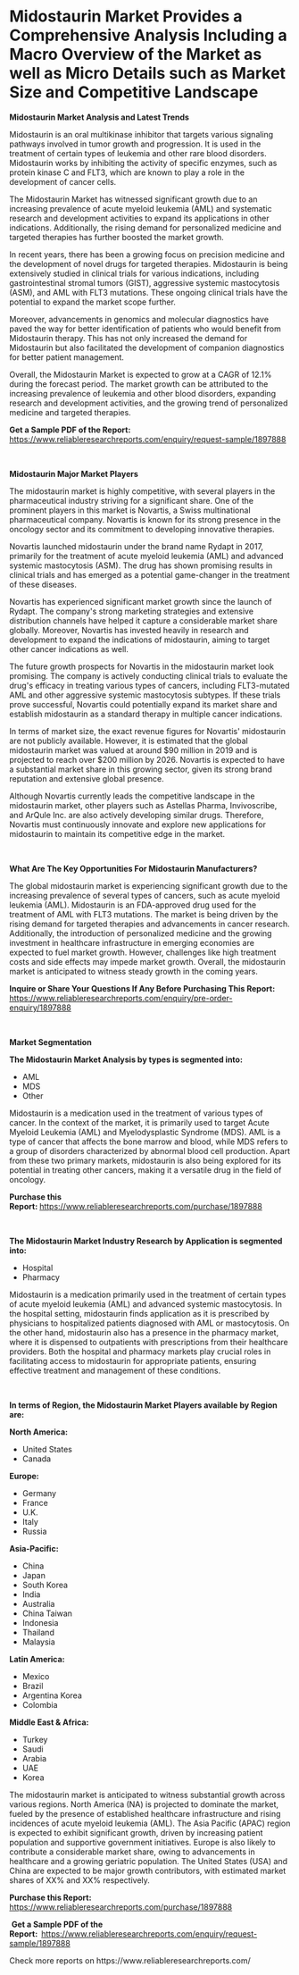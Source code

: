 <p><h1>Midostaurin Market Provides a Comprehensive Analysis Including a Macro Overview of the Market as well as Micro Details such as Market Size and Competitive Landscape</h1></p><p><strong>Midostaurin Market Analysis and Latest Trends</strong></p>
<p><p>Midostaurin is an oral multikinase inhibitor that targets various signaling pathways involved in tumor growth and progression. It is used in the treatment of certain types of leukemia and other rare blood disorders. Midostaurin works by inhibiting the activity of specific enzymes, such as protein kinase C and FLT3, which are known to play a role in the development of cancer cells.</p><p>The Midostaurin Market has witnessed significant growth due to an increasing prevalence of acute myeloid leukemia (AML) and systematic research and development activities to expand its applications in other indications. Additionally, the rising demand for personalized medicine and targeted therapies has further boosted the market growth.</p><p>In recent years, there has been a growing focus on precision medicine and the development of novel drugs for targeted therapies. Midostaurin is being extensively studied in clinical trials for various indications, including gastrointestinal stromal tumors (GIST), aggressive systemic mastocytosis (ASM), and AML with FLT3 mutations. These ongoing clinical trials have the potential to expand the market scope further.</p><p>Moreover, advancements in genomics and molecular diagnostics have paved the way for better identification of patients who would benefit from Midostaurin therapy. This has not only increased the demand for Midostaurin but also facilitated the development of companion diagnostics for better patient management.</p><p>Overall, the Midostaurin Market is expected to grow at a CAGR of 12.1% during the forecast period. The market growth can be attributed to the increasing prevalence of leukemia and other blood disorders, expanding research and development activities, and the growing trend of personalized medicine and targeted therapies.</p></p>
<p><strong>Get a Sample PDF of the Report:&nbsp;</strong> <a href="https://www.reliableresearchreports.com/enquiry/request-sample/1897888">https://www.reliableresearchreports.com/enquiry/request-sample/1897888</a></p>
<p>&nbsp;</p>
<p><strong>Midostaurin Major Market Players</strong></p>
<p><p>The midostaurin market is highly competitive, with several players in the pharmaceutical industry striving for a significant share. One of the prominent players in this market is Novartis, a Swiss multinational pharmaceutical company. Novartis is known for its strong presence in the oncology sector and its commitment to developing innovative therapies.</p><p>Novartis launched midostaurin under the brand name Rydapt in 2017, primarily for the treatment of acute myeloid leukemia (AML) and advanced systemic mastocytosis (ASM). The drug has shown promising results in clinical trials and has emerged as a potential game-changer in the treatment of these diseases.</p><p>Novartis has experienced significant market growth since the launch of Rydapt. The company's strong marketing strategies and extensive distribution channels have helped it capture a considerable market share globally. Moreover, Novartis has invested heavily in research and development to expand the indications of midostaurin, aiming to target other cancer indications as well.</p><p>The future growth prospects for Novartis in the midostaurin market look promising. The company is actively conducting clinical trials to evaluate the drug's efficacy in treating various types of cancers, including FLT3-mutated AML and other aggressive systemic mastocytosis subtypes. If these trials prove successful, Novartis could potentially expand its market share and establish midostaurin as a standard therapy in multiple cancer indications.</p><p>In terms of market size, the exact revenue figures for Novartis' midostaurin are not publicly available. However, it is estimated that the global midostaurin market was valued at around $90 million in 2019 and is projected to reach over $200 million by 2026. Novartis is expected to have a substantial market share in this growing sector, given its strong brand reputation and extensive global presence.</p><p>Although Novartis currently leads the competitive landscape in the midostaurin market, other players such as Astellas Pharma, Invivoscribe, and ArQule Inc. are also actively developing similar drugs. Therefore, Novartis must continuously innovate and explore new applications for midostaurin to maintain its competitive edge in the market.</p></p>
<p>&nbsp;</p>
<p><strong>What Are The Key Opportunities For Midostaurin Manufacturers?</strong></p>
<p><p>The global midostaurin market is experiencing significant growth due to the increasing prevalence of several types of cancers, such as acute myeloid leukemia (AML). Midostaurin is an FDA-approved drug used for the treatment of AML with FLT3 mutations. The market is being driven by the rising demand for targeted therapies and advancements in cancer research. Additionally, the introduction of personalized medicine and the growing investment in healthcare infrastructure in emerging economies are expected to fuel market growth. However, challenges like high treatment costs and side effects may impede market growth. Overall, the midostaurin market is anticipated to witness steady growth in the coming years.</p></p>
<p><strong>Inquire or Share Your Questions If Any Before Purchasing This Report:</strong> <a href="https://www.reliableresearchreports.com/enquiry/pre-order-enquiry/1897888">https://www.reliableresearchreports.com/enquiry/pre-order-enquiry/1897888</a></p>
<p>&nbsp;</p>
<p><strong>Market Segmentation</strong></p>
<p><strong>The Midostaurin Market Analysis by types is segmented into:</strong></p>
<p><ul><li>AML</li><li>MDS</li><li>Other</li></ul></p>
<p><p>Midostaurin is a medication used in the treatment of various types of cancer. In the context of the market, it is primarily used to target Acute Myeloid Leukemia (AML) and Myelodysplastic Syndrome (MDS). AML is a type of cancer that affects the bone marrow and blood, while MDS refers to a group of disorders characterized by abnormal blood cell production. Apart from these two primary markets, midostaurin is also being explored for its potential in treating other cancers, making it a versatile drug in the field of oncology.</p></p>
<p><strong>Purchase this Report:&nbsp;</strong><a href="https://www.reliableresearchreports.com/purchase/1897888">https://www.reliableresearchreports.com/purchase/1897888</a></p>
<p>&nbsp;</p>
<p><strong>The Midostaurin Market Industry Research by Application is segmented into:</strong></p>
<p><ul><li>Hospital</li><li>Pharmacy</li></ul></p>
<p><p>Midostaurin is a medication primarily used in the treatment of certain types of acute myeloid leukemia (AML) and advanced systemic mastocytosis. In the hospital setting, midostaurin finds application as it is prescribed by physicians to hospitalized patients diagnosed with AML or mastocytosis. On the other hand, midostaurin also has a presence in the pharmacy market, where it is dispensed to outpatients with prescriptions from their healthcare providers. Both the hospital and pharmacy markets play crucial roles in facilitating access to midostaurin for appropriate patients, ensuring effective treatment and management of these conditions.</p></p>
<p>&nbsp;</p>
<p><strong>In terms of Region, the Midostaurin Market Players available by Region are:</strong></p>
<p>
    <p> <strong> North America: </strong>
        <ul>
            <li>United States</li>
            <li>Canada</li>
        </ul>
        </p> 
    <p> <strong> Europe: </strong>
        <ul>
            <li>Germany</li>
            <li>France</li>
            <li>U.K.</li>
            <li>Italy</li>
            <li>Russia</li>
        </ul>
        </p> 
    <p> <strong> Asia-Pacific: </strong>
        <ul>
            <li>China</li>
            <li>Japan</li>
            <li>South Korea</li>
            <li>India</li>
            <li>Australia</li>
            <li>China Taiwan</li>
            <li>Indonesia</li>
            <li>Thailand</li>
            <li>Malaysia</li>
        </ul>
        </p> 
    <p> <strong> Latin America: </strong>
        <ul>
            <li>Mexico</li>
            <li>Brazil</li>
            <li>Argentina Korea</li>
            <li>Colombia</li>
        </ul>
        </p> 
    <p> <strong> Middle East & Africa: </strong>
        <ul>
            <li>Turkey</li>
            <li>Saudi</li>
            <li>Arabia</li>
            <li>UAE</li>
            <li>Korea</li>
        </ul>
    </p>
    </p>
<p><p>The midostaurin market is anticipated to witness substantial growth across various regions. North America (NA) is projected to dominate the market, fueled by the presence of established healthcare infrastructure and rising incidences of acute myeloid leukemia (AML). The Asia Pacific (APAC) region is expected to exhibit significant growth, driven by increasing patient population and supportive government initiatives. Europe is also likely to contribute a considerable market share, owing to advancements in healthcare and a growing geriatric population. The United States (USA) and China are expected to be major growth contributors, with estimated market shares of XX% and XX% respectively.</p></p>
<p><strong>Purchase this Report: </strong><a href="https://www.reliableresearchreports.com/purchase/1897888">https://www.reliableresearchreports.com/purchase/1897888</a></p>
<p>&nbsp;<strong>Get a Sample PDF of the Report:&nbsp;&nbsp;</strong><a href="https://www.reliableresearchreports.com/enquiry/request-sample/1897888">https://www.reliableresearchreports.com/enquiry/request-sample/1897888</a></p>
<p><strong></strong></p>
<p>Check more reports on https://www.reliableresearchreports.com/</p>